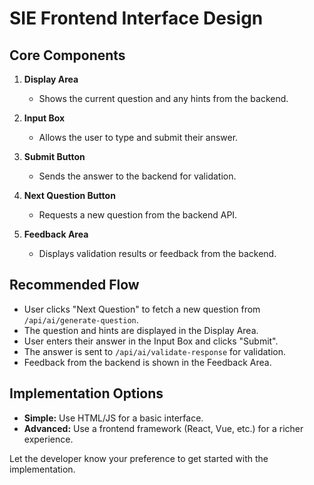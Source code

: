 # SIE Frontend Interface Design

## Core Components

1. **Display Area**
   - Shows the current question and any hints from the backend.

2. **Input Box**
   - Allows the user to type and submit their answer.

3. **Submit Button**
   - Sends the answer to the backend for validation.

4. **Next Question Button**
   - Requests a new question from the backend API.

5. **Feedback Area**
   - Displays validation results or feedback from the backend.

## Recommended Flow

- User clicks "Next Question" to fetch a new question from `/api/ai/generate-question`.
- The question and hints are displayed in the Display Area.
- User enters their answer in the Input Box and clicks "Submit".
- The answer is sent to `/api/ai/validate-response` for validation.
- Feedback from the backend is shown in the Feedback Area.

## Implementation Options

- **Simple:** Use HTML/JS for a basic interface.
- **Advanced:** Use a frontend framework (React, Vue, etc.) for a richer experience.

Let the developer know your preference to get started with the implementation.
